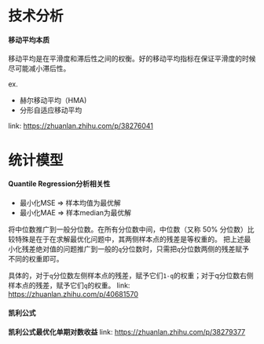 # 技术分析  

#### 移动平均本质
移动平均是在平滑度和滞后性之间的权衡。好的移动平均指标在保证平滑度的时候尽可能减小滞后性。

ex. 
- 赫尔移动平均（HMA)
- 分形自适应移动平均

link: https://zhuanlan.zhihu.com/p/38276041



# 统计模型  

#### Quantile Regression分析相关性
- 最小化MSE => 样本均值为最优解  
- 最小化MAE => 样本median为最优解  

将中位数推广到一般分位数。在所有分位数中间，中位数（又称 50% 分位数）比较特殊是在于在求解最优化问题中，其两侧样本点的残差是等权重的。
把上述最小化残差绝对值的问题推广到一般的`q`分位数时，只需把`q`分位数两侧的残差赋予不同的权重即可。

具体的，对于`q`分位数左侧样本点的残差，赋予它们`1-q`的权重；对于q分位数右侧样本点的残差，赋予它们`q`的权重。
link: https://zhuanlan.zhihu.com/p/40681570


#### 凯利公式
**凯利公式最优化单期对数收益**
link: https://zhuanlan.zhihu.com/p/38279377